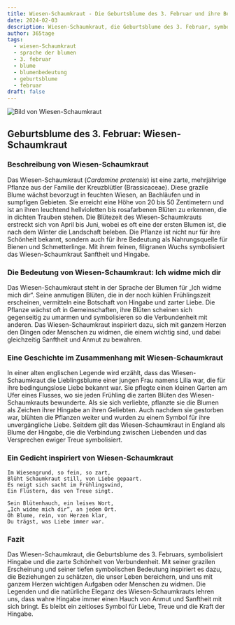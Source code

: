 ```yaml
---
title: Wiesen-Schaumkraut - Die Geburtsblume des 3. Februar und ihre Bedeutung
date: 2024-02-03
description: Wiesen-Schaumkraut, die Geburtsblume des 3. Februar, symbolisiert Ich widme mich dir. Erfahre mehr über ihre Geschichte, Bedeutung und Symbolik in der Sprache der Blumen.
author: 365tage
tags:
  - wiesen-Schaumkraut
  - sprache der blumen
  - 3. februar
  - blume
  - blumenbedeutung
  - geburtsblume
  - februar
draft: false
---
```


![Bild von Wiesen-Schaumkraut](https://cdn.pixabay.com/photo/2020/04/13/17/30/cuckoo-5039419_640.jpg#center)

## Geburtsblume des 3. Februar: Wiesen-Schaumkraut

### Beschreibung von Wiesen-Schaumkraut

Das Wiesen-Schaumkraut (_Cardamine pratensis_) ist eine zarte, mehrjährige Pflanze aus der Familie der Kreuzblütler (Brassicaceae). Diese grazile Blume wächst bevorzugt in feuchten Wiesen, an Bachläufen und in sumpfigen Gebieten. Sie erreicht eine Höhe von 20 bis 50 Zentimetern und ist an ihren leuchtend hellvioletten bis rosafarbenen Blüten zu erkennen, die in dichten Trauben stehen. Die Blütezeit des Wiesen-Schaumkrauts erstreckt sich von April bis Juni, wobei es oft eine der ersten Blumen ist, die nach dem Winter die Landschaft beleben. Die Pflanze ist nicht nur für ihre Schönheit bekannt, sondern auch für ihre Bedeutung als Nahrungsquelle für Bienen und Schmetterlinge. Mit ihrem feinen, filigranen Wuchs symbolisiert das Wiesen-Schaumkraut Sanftheit und Hingabe.

### Die Bedeutung von Wiesen-Schaumkraut: Ich widme mich dir

Das Wiesen-Schaumkraut steht in der Sprache der Blumen für „Ich widme mich dir“. Seine anmutigen Blüten, die in der noch kühlen Frühlingszeit erscheinen, vermitteln eine Botschaft von Hingabe und zarter Liebe. Die Pflanze wächst oft in Gemeinschaften, ihre Blüten scheinen sich gegenseitig zu umarmen und symbolisieren so die Verbundenheit mit anderen. Das Wiesen-Schaumkraut inspiriert dazu, sich mit ganzem Herzen den Dingen oder Menschen zu widmen, die einem wichtig sind, und dabei gleichzeitig Sanftheit und Anmut zu bewahren.

### Eine Geschichte im Zusammenhang mit Wiesen-Schaumkraut

In einer alten englischen Legende wird erzählt, dass das Wiesen-Schaumkraut die Lieblingsblume einer jungen Frau namens Lilia war, die für ihre bedingungslose Liebe bekannt war. Sie pflegte einen kleinen Garten am Ufer eines Flusses, wo sie jeden Frühling die zarten Blüten des Wiesen-Schaumkrauts bewunderte. Als sie sich verliebte, pflanzte sie die Blumen als Zeichen ihrer Hingabe an ihren Geliebten. Auch nachdem sie gestorben war, blühten die Pflanzen weiter und wurden zu einem Symbol für ihre unvergängliche Liebe. Seitdem gilt das Wiesen-Schaumkraut in England als Blume der Hingabe, die die Verbindung zwischen Liebenden und das Versprechen ewiger Treue symbolisiert.

### Ein Gedicht inspiriert von Wiesen-Schaumkraut

```
Im Wiesengrund, so fein, so zart,  
Blüht Schaumkraut still, von Liebe gepaart.  
Es neigt sich sacht im Frühlingswind,  
Ein Flüstern, das von Treue singt.  

Sein Blütenhauch, ein leises Wort,  
„Ich widme mich dir“, an jedem Ort.  
Oh Blume, rein, von Herzen klar,  
Du trägst, was Liebe immer war.  
```

### Fazit

Das Wiesen-Schaumkraut, die Geburtsblume des 3. Februars, symbolisiert Hingabe und die zarte Schönheit von Verbundenheit. Mit seiner grazilen Erscheinung und seiner tiefen symbolischen Bedeutung inspiriert es dazu, die Beziehungen zu schätzen, die unser Leben bereichern, und uns mit ganzem Herzen wichtigen Aufgaben oder Menschen zu widmen. Die Legenden und die natürliche Eleganz des Wiesen-Schaumkrauts lehren uns, dass wahre Hingabe immer einen Hauch von Anmut und Sanftheit mit sich bringt. Es bleibt ein zeitloses Symbol für Liebe, Treue und die Kraft der Hingabe.
